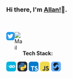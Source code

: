 ### Hi there, I'm [Allan!](https://allanm007.github.io)👋.

<br/>
<br/>
<a href="https://twitter.com/0xAllan">
  <img align="left" alt="Twitter" width="22px" style="background:white;" src="https://github.com/tandpfun/skill-icons/blob/main/icons/Twitter.svg" />
</a>
<a href="mailto:mwaranguallan345@gmail.com">
  <img align="left" alt="Mail" width="22px" style="background-color:white;" src="https://upload.wikimedia.org/wikipedia/commons/7/7e/Gmail_icon_%282020%29.svg" />
</a>

<br />
<br />

<!-- Hi, I'm a software engineer from Nairobi,Kenya.

- 🔭 I’m currently working on [daoPOP](https://github.com/AllanM007/daoPOP)
- 🌱 I’m currently learning Solidity & Ethereum -->

**Tech Stack:**  

<code><img height="26" src="https://github.com/tandpfun/skill-icons/blob/main/icons/GoLang.svg"></code>
<code><img height="26" src="https://github.com/tandpfun/skill-icons/blob/main/icons/Python-Dark.svg"></code>
<code><img height="26" src="https://github.com/tandpfun/skill-icons/blob/main/icons/TypeScript.svg"></code>
<code><img height="26" src="https://github.com/tandpfun/skill-icons/blob/main/icons/JavaScript.svg"></code>
<code><img height="26" src="https://github.com/tandpfun/skill-icons/blob/main/icons/Solidity.svg"></code>
<!--<code><img height="26" src="https://github.com/tandpfun/skill-icons/blob/main/icons/Rust.svg"></code>-->

<!--
**AllanM007/AllanM007** is a ✨ _special_ ✨ repository because its `README.md` (this file) appears on your GitHub profile.

Here are some ideas to get you started:

- 🔭 I’m currently working on ...
- 🌱 I’m currently learning ...
- 👯 I’m looking to collaborate on ...
- 🤔 I’m looking for help with ...
- 💬 Ask me about ...
- 📫 How to reach me: ...
- 😄 Pronouns: ...
- ⚡ Fun fact: ...
-->
<!-- ![](https://komarev.com/ghpvc/?username=AllanM007) -->
